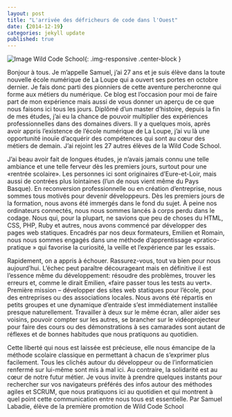 ```yaml
---
layout: post
title: "L'arrivée des défricheurs de code dans l'Ouest"
date: {2014-12-19}
categories: jekyll update
published: true
---
```


![Image Wild Code School](http://wildcodeschool.fr/wp-content/uploads/2014/12/newWEST.jpg){: .img-responsive .center-block }

Bonjour à tous. Je m’appelle Samuel, j’ai 27 ans et je suis élève dans la toute nouvelle école numérique de La Loupe qui a ouvert ses portes en octobre dernier. Je fais donc parti des pionniers de cette aventure percheronne qui forme aux métiers du numérique. Ce blog est l’occasion pour moi de faire part de mon expérience mais aussi de vous donner un aperçu de ce que nous faisons ici tous les jours.
Diplômé d’un master d’histoire, depuis la fin de mes études, j’ai eu la chance de pouvoir multiplier des expériences professionnelles dans des domaines divers. Il y a quelques mois, après avoir appris l’existence de l’école numérique de La Loupe, j’ai vu là une opportunité inouïe d’acquérir des compétences qui sont au cœur des métiers de demain. J’ai rejoint les 27 autres élèves de la Wild Code School.

J’ai beau avoir fait de longues études, je n’avais jamais connu une telle ambiance et une telle ferveur dès les premiers jours, surtout pour une «rentrée scolaire». Les personnes ici sont originaires d’Eure-et-Loir, mais aussi de contrées plus lointaines (l’un de nous vient même du Pays Basque). En reconversion professionnelle ou en création d’entreprise, nous sommes tous motivés pour devenir développeurs.
Dès les premiers jours de la formation, nous avons été immergés dans le fond du sujet. À peine nos ordinateurs connectés, nous nous sommes lancés à corps perdu dans le codage. Nous qui, pour la plupart, ne savions que peu de choses du HTML, CSS, PHP, Ruby et autres, nous avons commencé par développer des pages web statiques. Encadrés par nos deux formateurs, Emilien et Romain, nous nous sommes engagés dans une méthode d’apprentissage «pratico-pratique » qui favorise la curiosité, la veille et l’expérience par les essais.

Rapidement, on a appris à échouer. Rassurez-vous, tout va bien pour nous aujourd’hui. L’échec peut paraître décourageant mais en définitive il est l’essence même du développement: résoudre des problèmes, trouver les erreurs et, comme le dirait Emilien, «faire passer tous les tests au vert». Première mission – développer des sites web statiques pour l’école, pour des entreprises ou des associations locales. Nous avons été répartis en petits groupes et une dynamique d’entraide s’est immédiatement installée presque naturellement. Travailler à deux sur le même écran, aller aider ses voisins, pouvoir compter sur les autres, se brancher sur le vidéoprojecteur pour faire des cours ou des démonstrations à ses camarades sont autant de réflexes et de bonnes habitudes que nous pratiquons au quotidien.

Cette liberté qui nous est laissée est précieuse, elle nous émancipe de la méthode scolaire classique en permettant à chacun de s’exprimer plus facilement. Tous les clichés autour du développeur ou de l’informaticien renfermé sur lui-même sont mis à mal ici. Au contraire, la solidarité est au cœur de notre futur métier. Je vous invite à prendre quelques instants pour rechercher sur vos navigateurs préférés des infos autour des méthodes agiles et SCRUM, que nous pratiquons ici au quotidien et qui montrent à quel point cette communication entre nous tous est essentielle.
Par Samuel Labadie, élève de la première promotion de Wild Code School